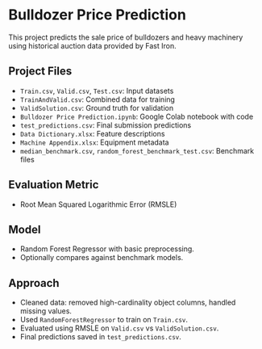 # Bulldozer Price Prediction

This project predicts the sale price of bulldozers and heavy machinery using historical auction data provided by Fast Iron.

## Project Files

- `Train.csv`, `Valid.csv`, `Test.csv`: Input datasets
- `TrainAndValid.csv`: Combined data for training
- `ValidSolution.csv`: Ground truth for validation
- `Bulldozer Price Prediction.ipynb`: Google Colab notebook with code
- `test_predictions.csv`: Final submission predictions
- `Data Dictionary.xlsx`: Feature descriptions
- `Machine Appendix.xlsx`: Equipment metadata
- `median_benchmark.csv`, `random_forest_benchmark_test.csv`: Benchmark files

## Evaluation Metric

- Root Mean Squared Logarithmic Error (RMSLE)

## Model

- Random Forest Regressor with basic preprocessing.
- Optionally compares against benchmark models.

## Approach
- Cleaned data: removed high-cardinality object columns, handled missing values.
- Used `RandomForestRegressor` to train on `Train.csv`.
- Evaluated using RMSLE on `Valid.csv` vs `ValidSolution.csv`.
- Final predictions saved in `test_predictions.csv`.

  



